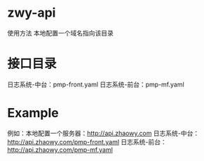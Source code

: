 # zwy-api
使用方法
本地配置一个域名指向该目录

# 接口目录
日志系统-中台：pmp-front.yaml
日志系统-前台：pmp-mf.yaml

# Example
例如：本地配置一个服务器：http://api.zhaowy.com
日志系统-中台：http://api.zhaowy.com/pmp-front.yaml
日志系统-前台：http://api.zhaowy.com/pmp-mf.yaml
